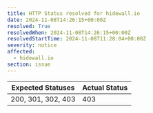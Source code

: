 ```yaml
---
title: HTTP Status resolved for hidewall.io
date: 2024-11-08T14:26:15+00:00Z
resolved: True
resolvedWhen: 2024-11-08T14:26:15+00:00Z
resolvedStartTime: 2024-11-08T11:28:04+00:00Z
severity: notice
affected:
  - hidewall.io
section: issue
---
```


| Expected Statuses | Actual Status  |
|-------------------|----------------|
| 200, 301, 302, 403 | 403 |
